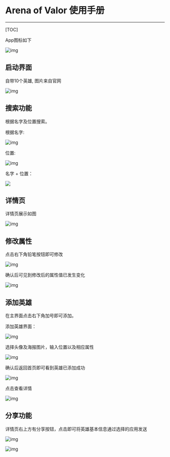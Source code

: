 # Arena of Valor 使用手册


------------------------

[TOC]

App图标如下

![img](https://wx1.sinaimg.cn/large/69985a65ly1fxkampy3r5j20f00qomxv.jpg) 

## 启动界面

自带10个英雄, 图片来自官网

![img](https://wx4.sinaimg.cn/large/69985a65ly1fxkamq14ayj20f00qo403.jpg) 

## 搜索功能

根据名字及位置搜索。

根据名字: 

![img](https://wx4.sinaimg.cn/large/69985a65ly1fxkamk1afhj20f00qogm7.jpg) 

位置:

![img](https://wx4.sinaimg.cn/large/69985a65ly1fxkamk2m18j20f00qomy6.jpg) 

名字 + 位置：

![](https://wx3.sinaimg.cn/large/69985a65ly1fxkampzctzj20f00qoaan.jpg)

## 详情页

详情页展示如图

![img](https://wx1.sinaimg.cn/large/69985a65ly1fxkampyai9j20f00qoq42.jpg) 

## 修改属性

点击右下角铅笔按钮即可修改

![img](https://wx3.sinaimg.cn/large/69985a65ly1fxkamk0nfsj20f00qojsc.jpg) 

确认后可见到修改后的属性值已发生变化

![img](https://wx3.sinaimg.cn/large/69985a65ly1fxkamk90flj20f00qoq43.jpg) 

## 添加英雄

在主界面点击右下角加号即可添加。

添加英雄界面：

![img](https://wx4.sinaimg.cn/large/69985a65ly1fxkamk1qjqj20f00qo0tk.jpg) 

选择头像及海报图片，输入位置以及相应属性

![img](https://wx2.sinaimg.cn/large/69985a65ly1fxkamk0ogtj20f00qodgs.jpg) 

确认后返回首页即可看到英雄已添加成功

![img](https://wx4.sinaimg.cn/large/69985a65ly1fxkamk787aj20f00qo75m.jpg) 

点击查看详情

![img](https://wx1.sinaimg.cn/large/69985a65ly1fxkamk55qzj20f00qoabd.jpg) 



## 分享功能

详情页右上方有分享按钮，点击即可将英雄基本信息通过选择的应用发送

![img](https://wx2.sinaimg.cn/large/69985a65ly1fxkampy3pij20f00qojsk.jpg) 

![img](https://wx2.sinaimg.cn/large/69985a65ly1fxkamk1z4vj20f00qowfl.jpg) 

